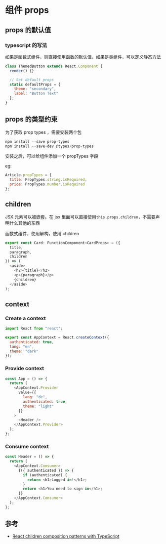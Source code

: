 # 组件 props

## props 的默认值

### typescript 的写法

如果是函数式组件，则直接使用函数的默认值，如果是类组件，可以定义静态方法

```js
class ThemedButton extends React.Component {
  render() {}

  // Set default props
  static defaultProps = {
    theme: "secondary",
    label: "Button Text"
  };
}
```

## props 的类型约束

为了获取 prop types ，需要安装两个包

```js
npm install --save prop-types
npm install --save-dev @types/prop-types
```

安装之后，可以给组件添加一个 propTypes 字段

eg:

```js
Article.propTypes = {
  title: PropTypes.string.isRequired,
  price: PropTypes.number.isRequired
};
```

## children

JSX 元素可以被嵌套。在 jsx 里面可以直接使用`this.props.children`，不需要声明什么其他的东西

函数式组件，使用解构，使用 children

```js
export const Card: FunctionComponent<CardProps> = ({
  title,
  paragraph,
  children
}) => (
  <aside>
    <h2>{title}</h2>
    <p>{paragraph}</p>
    {children}
  </aside>
);
```

## context

### Create a context

```js
import React from "react";

export const AppContext = React.createContext({
  authenticated: true,
  lang: "en",
  theme: "dark"
});
```

### Provide context

```js
const App = () => {
  return (
    <AppContext.Provider
      value={{
        lang: "de",
        authenticated: true,
        theme: "light"
      }}
    >
      <Header />
    </AppContext.Provider>
  );
};
```

### Consume context

```js
const Header = () => {
  return (
    <AppContext.Consumer>
      {({ authenticated }) => {
        if (authenticated) {
          return <h1>Logged in!</h1>;
        }
        return <h1>You need to sign in</h1>;
      }}
    </AppContext.Consumer>
  );
};
```

## 参考

- [React children composition patterns with TypeScript](https://medium.com/@martin_hotell/react-children-composition-patterns-with-typescript-56dfc8923c64)
